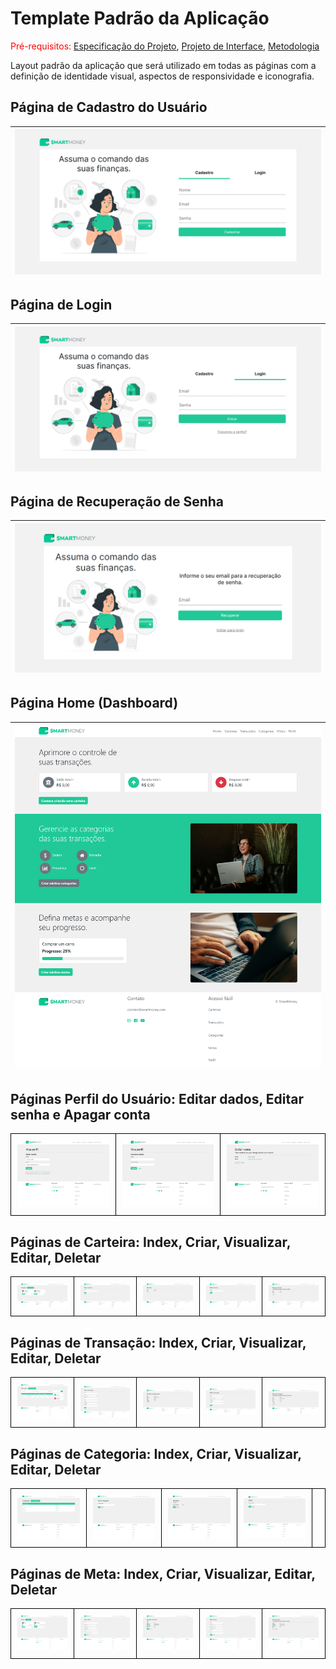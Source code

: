 # Template Padrão da Aplicação

<span style="color:red">Pré-requisitos: <a href="2-Especificação do Projeto.md"> Especificação do Projeto</a></span>, <a href="3-Projeto de Interface.md"> Projeto de Interface</a>, <a href="4-Metodologia.md"> Metodologia</a>

Layout padrão da aplicação que será utilizado em todas as páginas com a definição de identidade visual, aspectos de responsividade e iconografia.

## Página de Cadastro do Usuário
| ![Página de cadastro do usuário](./img/telas/tela-cadastro.png "Página de cadastro do usuário") |
| :---------------------------------------------------------------------------------------: |

## Página de Login
| ![Página de Login](./img/telas/tela-login.png "Página de Login") |
| :---------------------------------------------------------------------------------------: |

## Página de Recuperação de Senha
| ![Página de Login](./img/telas/tela-usuario-recuperar-senha.png "Página de Login") |
| :---------------------------------------------------------------------------------------: |

## Página Home (Dashboard) 
| ![Página Home](./img/telas/tela-dashboard.png "Página Home") |
| :---------------------------------------------------------------------------------------: |

## Páginas Perfil do Usuário: Editar dados, Editar senha e Apagar conta
<table style="border-collapse: collapse;">
   <tr>
    <td style="border: 1px solid black; padding: 10px;">
      <img src="./img/telas/tela-usuario-editar-dados.png" alt="" style="max-width: 100%; height: auto;">
    </td>
    <td style="border: 1px solid black; padding: 10px;">
      <img src="./img/telas/tela-usuario-editar-senha.png" alt="" style="max-width: 100%; height: auto;">
    </td>
    <td style="border: 1px solid black; padding: 10px;">
      <img src="./img/telas/tela-usuario-deletar.png" alt="" style="max-width: 100%; height: auto;">
    </td>
  </tr>
</table>

## Páginas de Carteira: Index, Criar, Visualizar, Editar, Deletar
<table style="border-collapse: collapse;">
   <tr>
    <td style="border: 1px solid black; padding: 10px;">
      <img src="./img/telas/tela-carteira.png" alt="" style="max-width: 100%; height: auto;">
    </td>
    <td style="border: 1px solid black; padding: 10px;">
      <img src="./img/telas/tela-carteira-criar.png" alt="" style="max-width: 100%; height: auto;">
    </td>
    <td style="border: 1px solid black; padding: 10px;">
      <img src="./img/telas/tela-carteira-detalhes.png" alt="" style="max-width: 100%; height: auto;">
    </td>
    <td style="border: 1px solid black; padding: 10px;">
      <img src="./img/telas/tela-carteira-editar.png" alt="" style="max-width: 100%; height: auto;">
    </td>
    <td style="border: 1px solid black; padding: 10px;">
      <img src="./img/telas/tela-carteira-deletar.png" alt="" style="max-width: 100%; height: auto;">
    </td>
  </tr>
</table>

## Páginas de Transação: Index, Criar, Visualizar, Editar, Deletar 
<table style="border-collapse: collapse;">
   <tr>
    <td style="border: 1px solid black; padding: 10px;">
      <img src="./img/telas/tela-transacoes.png" alt="" style="max-width: 100%; height: auto;">
    </td>
    <td style="border: 1px solid black; padding: 10px;">
      <img src="./img/telas/tela-transacoes-criar.png" alt="" style="max-width: 100%; height: auto;">
    </td>
    <td style="border: 1px solid black; padding: 10px;">
      <img src="./img/telas/tela-transacoes-detalhes.png" alt="" style="max-width: 100%; height: auto;">
    </td>
    <td style="border: 1px solid black; padding: 10px;">
      <img src="./img/telas/tela-transacoes-editar.png" alt="" style="max-width: 100%; height: auto;">
    </td>
    <td style="border: 1px solid black; padding: 10px;">
      <img src="./img/telas/tela-transacoes-deletar.png" alt="" style="max-width: 100%; height: auto;">
    </td>
  </tr>
</table>

## Páginas de Categoria: Index, Criar, Visualizar, Editar, Deletar 
<table style="border-collapse: collapse;">
   <tr>
    <td style="border: 1px solid black; padding: 10px;">
      <img src="./img/telas/tela-categorias.png" alt="" style="max-width: 100%; height: auto;">
    </td>
    <td style="border: 1px solid black; padding: 10px;">
      <img src="./img/telas/tela-categorias-criar.png" alt="" style="max-width: 100%; height: auto;">
    </td>
    <td style="border: 1px solid black; padding: 10px;">
      <img src="./img/telas/tela-categorias-detalhes.png" alt="" style="max-width: 100%; height: auto;">
    </td>
    <td style="border: 1px solid black; padding: 10px;">
      <img src="./img/telas/tela-categorias-editar.png" alt="" style="max-width: 100%; height: auto;">
    </td>
    <td style="border: 1px solid black; padding: 10px;">
      <img src="./img/telas/tela-categorias-deletar.png" alt="" style="max-width: 100%; height: auto;">
    </td>
  </tr>
</table>

## Páginas de Meta: Index, Criar, Visualizar, Editar, Deletar 
<table style="border-collapse: collapse;">
   <tr>
    <td style="border: 1px solid black; padding: 10px;">
      <img src="./img/telas/tela-metas.png" alt="" style="max-width: 100%; height: auto;">
    </td>
    <td style="border: 1px solid black; padding: 10px;">
      <img src="./img/telas/tela-metas-criar.png" alt="" style="max-width: 100%; height: auto;">
    </td>
    <td style="border: 1px solid black; padding: 10px;">
      <img src="./img/telas/tela-metas-detalhes.png" alt="" style="max-width: 100%; height: auto;">
    </td>
    <td style="border: 1px solid black; padding: 10px;">
      <img src="./img/telas/tela-metas-editar.png" alt="" style="max-width: 100%; height: auto;">
    </td>
    <td style="border: 1px solid black; padding: 10px;">
      <img src="./img/telas/tela-metas-deletar.png" alt="" style="max-width: 100%; height: auto;">
    </td>
  </tr>
</table>
